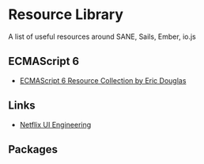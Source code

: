 # Resource Library
A list of useful resources around SANE, Sails, Ember, io.js

## ECMAScript 6
- [ECMAScript 6 Resource Collection by Eric Douglas](https://github.com/ericdouglas/ES6-Learning)


## Links

- [Netflix UI Engineering](https://www.youtube.com/channel/UCGGRRqAjPm6sL3-WGBDnKJA)

## Packages
